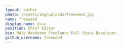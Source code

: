 ```yaml
---
layout: author
photo: /assets/img/uploads/freeweed.jpg
name: freeweed
display_name: ป๋าแพะ
position: Chief Editor
bio: Male Handsome Freelance Full Stack Developer.
github_username: freeweed
---
```


